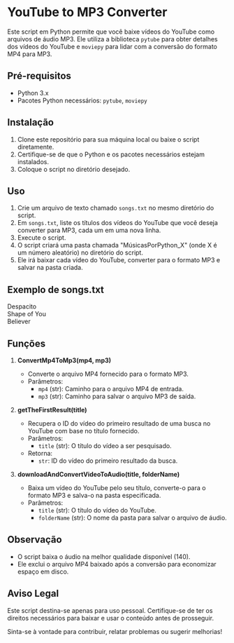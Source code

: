 # YouTube to MP3 Converter

Este script em Python permite que você baixe vídeos do YouTube como arquivos de áudio MP3. Ele utiliza a biblioteca `pytube` para obter detalhes dos vídeos do YouTube e `moviepy` para lidar com a conversão do formato MP4 para MP3.

## Pré-requisitos
- Python 3.x
- Pacotes Python necessários: `pytube`, `moviepy`

## Instalação
1. Clone este repositório para sua máquina local ou baixe o script diretamente.
2. Certifique-se de que o Python e os pacotes necessários estejam instalados.
3. Coloque o script no diretório desejado.

## Uso
1. Crie um arquivo de texto chamado `songs.txt` no mesmo diretório do script.
2. Em `songs.txt`, liste os títulos dos vídeos do YouTube que você deseja converter para MP3, cada um em uma nova linha.
3. Execute o script.
4. O script criará uma pasta chamada "MúsicasPorPython_X" (onde X é um número aleatório) no diretório do script.
5. Ele irá baixar cada vídeo do YouTube, converter para o formato MP3 e salvar na pasta criada.

## Exemplo de songs.txt
Despacito  
Shape of You  
Believer  


## Funções

1. **ConvertMp4ToMp3(mp4, mp3)**
   - Converte o arquivo MP4 fornecido para o formato MP3.
   - Parâmetros:
     - `mp4` (str): Caminho para o arquivo MP4 de entrada.
     - `mp3` (str): Caminho para salvar o arquivo MP3 de saída.

2. **getTheFirstResult(title)**
   - Recupera o ID do vídeo do primeiro resultado de uma busca no YouTube com base no título fornecido.
   - Parâmetros:
     - `title` (str): O título do vídeo a ser pesquisado.
   - Retorna:
     - `str`: ID do vídeo do primeiro resultado da busca.

3. **downloadAndConvertVideoToAudio(title, folderName)**
   - Baixa um vídeo do YouTube pelo seu título, converte-o para o formato MP3 e salva-o na pasta especificada.
   - Parâmetros:
     - `title` (str): O título do vídeo do YouTube.
     - `folderName` (str): O nome da pasta para salvar o arquivo de áudio.

## Observação
- O script baixa o áudio na melhor qualidade disponível (140).
- Ele exclui o arquivo MP4 baixado após a conversão para economizar espaço em disco.

## Aviso Legal
Este script destina-se apenas para uso pessoal. Certifique-se de ter os direitos necessários para baixar e usar o conteúdo antes de prosseguir.

Sinta-se à vontade para contribuir, relatar problemas ou sugerir melhorias!

